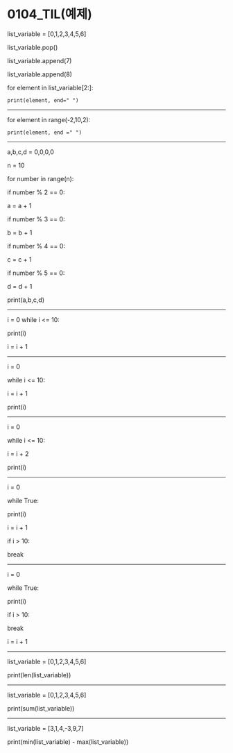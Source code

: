 # 0104_TIL(예제)

list_variable = [0,1,2,3,4,5,6]

list_variable.pop()

list_variable.append(7)

list_variable.append(8)

for element in list_variable[2:]:

    print(element, end=" ")


---

for element in range(-2,10,2):

    print(element, end =" ")

---
a,b,c,d = 0,0,0,0

n = 10

for number in range(n):

if number % 2 == 0:

a = a + 1

if number % 3 == 0:
        
b = b + 1

if number % 4 == 0:

c = c + 1

if number % 5 == 0:

d = d + 1

print(a,b,c,d)      

---

i = 0
while i <= 10:

   
 print(i)

 i = i + 1

---

i = 0 

while i <= 10:

 i = i + 1

 print(i)

---
i = 0

while i <= 10:

i = i + 2

print(i)

---
i = 0

while True:

print(i)

i = i + 1
    
if i > 10:
    
break

---

i = 0

while True:

print(i)

if i > 10:

break

i = i + 1

---
list_variable = [0,1,2,3,4,5,6]

print(len(list_variable))

---
list_variable = [0,1,2,3,4,5,6]

print(sum(list_variable))

---
list_variable = [3,1,4,-3,9,7]

print(min(list_variable) - max(list_variable))
